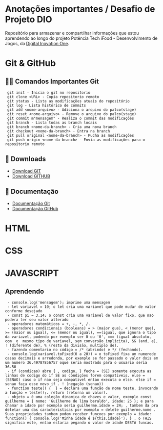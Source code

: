 # Anotações importantes / Desafio de Projeto DIO

Repositório para armazenar e compartilhar informações que estou aprendendo ao longo do projeto Potência Tech iFood - Desenvolvimento de Jogos, da  [Digital Inovation One](https://www.dio.me/).
# Git & GitHub
## 🧑‍💻 Comandos Importantes Git
```
 git init - Inicia o git no repositorio
 git clone <URL> - Copia repositorio remoto
 git status - Lista as modificações atuais do repositório 
 git log - Lista histórico de commits
 git add <nome-arquivo> - Adiciona o arquivo do palco(stage)
 git reset <nome-arquivo> - Remove o arquivo do palco(stage)
 git commit m"mensagem" - Realiza o commit das modificações
 git branch - Lista todas as branch locais 
 git branch <nome-da-branch> - Cria uma nova branch 
 git checkout <nome-da-branch> - Entra na branch
 git pull original <nome-da-branch> - Pucha as modificações
 git push origin <nome-da-branch> - Envia as modificações para o repositorio remoto

```


## 💾 Downloads
- [Download GIT](https://git-scm.com/downloads)
- [Download GITHUB](https://desktop.github.com/)


## 📖 Documentação
- [Documentação Git](https://git-scm.com/doc)
- [Documentação GitHub](https://docs.github.com/)

# HTML

# CSS

# JAVASCRIPT
## Aprendendo 
```
 - console.log('mensagem'); imprime uma mensagem
 - let variavel = 10; o let cria uma variavel que pode mudar de valor conforme desejado
 - const pi = 3.14; o const cria uma variavel de valor fixo, que nao podera ter seu valor alterado
 - operadores matemáticos = +, -, *, /.
 - operadores condicionais (booleans) = > (maior que), < (menor que), >= (maior ou igual), <= (menor ou igual), ==(igual, que ignora o tipo da variavel, podendo por exemplo ser 0 ou '0', === (igual absoluto, com  o  mesmo tipo de variavel, sem conversão implicita), && (and, e), ! (diferente de), % (resto da divisão, multiplo de).
 - fazendo comentario no código = /* (abrindo) e */ (fechando).
 - console.log(variavel.toFixed(0 a 20)) = o toFixed fixa um numerode casas decimais e arredonda, por exemplo se for passado o valor dois em um numero 36.49787856757 oque seria mostrado para o usuario seria 36.50
 - if (condicao) abre { , codigo, } fecha = (SE) somente executa as linhas de codigo do if SE as condições forem compativeis. else = (SENAO) caso o if nao seja compativel entao executa o else. else if = senao faça esse novo if . ! (negação (senao))
 - function teste() {  } = declara uma funcão de nome teste. invocando a função = teste();. return (retorna um valor).
 - objeto = é uma coleção dinamica de chaves e valor, exemplo const guilherme = { nome: 'Guilherme de lima beraldo', idade: 25 }; e para chamar a idade por exemplo seria guilherme.idade = 24; , tambem da pra deletar uma das caracteristicas por exemplo = delete guilherme.nome . Suas propriedades tambem podem receber funcoes por exemplo = idade: function() { console.log('Minha idade é ${this.idade}'); } , o THIS significa este, entao estaria pegando o valor de idade DESTA funcao.
